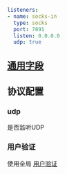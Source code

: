 ```yaml
listeners:
- name: socks-in
  type: socks
  port: 7891
  listen: 0.0.0.0
  udp: true
```
## [通用字段](./index.md)

## 协议配置

### udp

是否监听UDP

### 用户验证

使用全局 [用户验证](../../general.md/#_2)